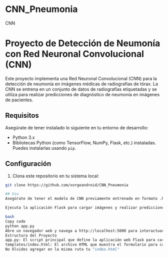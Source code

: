 # CNN_Pneumonia
CNN 
# Proyecto de Detección de Neumonía con Red Neuronal Convolucional (CNN)

Este proyecto implementa una Red Neuronal Convolucional (CNN) para la detección de neumonía en imágenes médicas de radiografías de tórax. La CNN se entrena en un conjunto de datos de radiografías etiquetadas y se utiliza para realizar predicciones de diagnóstico de neumonía en imágenes de pacientes.

## Requisitos

Asegúrate de tener instalado lo siguiente en tu entorno de desarrollo:

- Python 3.x
- Bibliotecas Python (como TensorFlow, NumPy, Flask, etc.) instaladas. Puedes instalarlas usando `pip`.

## Configuración

1. Clona este repositorio en tu sistema local:

```bash
git clone https://github.com/xorgeandroid/CNN_Pneumonia

## Uso
Asegúrate de tener el modelo de CNN previamente entrenado en formato .h5 en la ruta correcta. Puedes entrenar tu propio modelo o utilizar uno existente.

Ejecuta la aplicación Flask para cargar imágenes y realizar predicciones:

bash
Copy code
python app.py
Abre un navegador web y navega a http://localhost:5000 para interactuar con la aplicación web.
Estructura del Proyecto
app.py: El script principal que define la aplicación web Flask para cargar imágenes y realizar predicciones de neumonía.
templates/index.html: El archivo HTML que muestra el formulario para cargar imágenes.
No Olvides agregar en la misma ruta tu "index.html"

